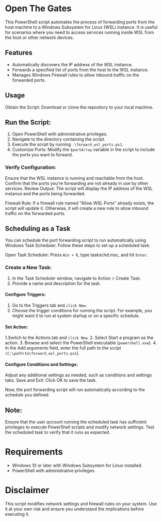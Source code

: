 # Open The Gates
This PowerShell script automates the process of forwarding ports from the host machine to a Windows Subsystem for Linux (WSL) instance. It is useful for scenarios where you need to access services running inside WSL from the host or other network devices.

## Features
- Automatically discovers the IP address of the WSL instance.
- Forwards a specified list of ports from the host to the WSL instance.
- Manages Windows Firewall rules to allow inbound traffic on the forwarded ports.
## Usage
Obtain the Script: Download or clone the repository to your local machine.

## Run the Script:

1. Open PowerShell with administrative privileges.
2. Navigate to the directory containing the script.
3. Execute the script by running `.\forward_wsl_ports.ps1`.
4. Customize Ports: Modify the `$portArray` variable in the script to include the ports you want to forward.

### Verify Configuration:

Ensure that the WSL instance is running and reachable from the host.
Confirm that the ports you're forwarding are not already in use by other services.
Review Output: The script will display the IP address of the WSL instance and the ports being forwarded.

Firewall Rule: If a firewall rule named "Allow WSL Ports" already exists, the script will update it. Otherwise, it will create a new rule to allow inbound traffic on the forwarded ports.

## Scheduling as a Task
You can schedule the port forwarding script to run automatically using Windows Task Scheduler. Follow these steps to set up a scheduled task:

Open Task Scheduler: Press `Win + R`, type taskschd.msc, and hit `Enter`.

### Create a New Task:

1. In the Task Scheduler window, navigate to Action > Create Task.
2. Provide a name and description for the task.
#### Configure Triggers:

1. Go to the Triggers tab and `click New`.
2. Choose the trigger conditions for running the script. For example, you might want it to run at system startup or on a specific schedule.
#### Set Action:
1.Switch to the Actions tab and `click New`.
2. Select Start a program as the action.
3. Browse and select the PowerShell executable (`powershell.exe`).
4. In the Add arguments field, enter the full path to the script `(C:\path\to\forward_wsl_ports.ps1`).
#### Configure Conditions and Settings:

Adjust any additional settings as needed, such as conditions and settings tabs.
Save and Exit: Click OK to save the task.

Now, the port forwarding script will run automatically according to the schedule you defined.

## Note:
Ensure that the user account running the scheduled task has sufficient privileges to execute PowerShell scripts and modify network settings.
Test the scheduled task to verify that it runs as expected.

# Requirements
- Windows 10 or later with Windows Subsystem for Linux installed.
- PowerShell with administrative privileges.
# Disclaimer
This script modifies network settings and firewall rules on your system. Use it at your own risk and ensure you understand the implications before executing it.
